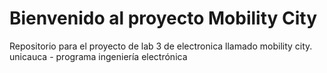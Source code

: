 # Bienvenido al proyecto Mobility City

Repositorio para el proyecto de lab 3 de electronica llamado mobility city. unicauca - programa ingeniería electrónica 
